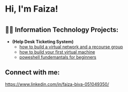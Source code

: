 <h1>Hi, I'm Faiza!<h1>
<h2>👨‍💻 Information Technology Projects:</h2>

- <b>(Help Desk Ticketing System)</b>
  - [how to build a virtual network and a recourse group](https://github.com/faizarbiva/osticket-prereqs)
  - [how to build your first virtual machine](https://github.com/faizarbiva/post-install-config)
  - [poweshell fundemantals for beginners](https://github.com/faizarbiva/ticket-lifecycle)


<h2>Connect with me:</h2>


https://www.linkedin.com/in/faiza-biva-051049350/

